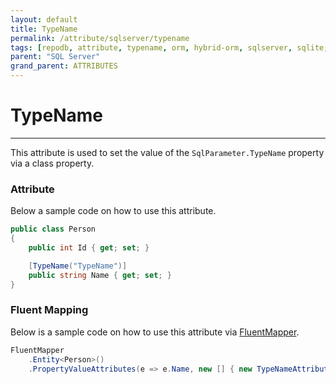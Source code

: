 ```yaml
---
layout: default
title: TypeName
permalink: /attribute/sqlserver/typename
tags: [repodb, attribute, typename, orm, hybrid-orm, sqlserver, sqlite, mysql, postgresql]
parent: "SQL Server"
grand_parent: ATTRIBUTES
---
```


# TypeName

---

This attribute is used to set the value of the `SqlParameter.TypeName` property via a class property.

### Attribute

Below a sample code on how to use this attribute.

```csharp
public class Person
{
    public int Id { get; set; }

    [TypeName("TypeName")]
    public string Name { get; set; }
}
```

### Fluent Mapping

Below is a sample code on how to use this attribute via [FluentMapper](/mapper/fluentmapper).

```csharp
FluentMapper
    .Entity<Person>()
    .PropertyValueAttributes(e => e.Name, new [] { new TypeNameAttribute("TypeName") })
```